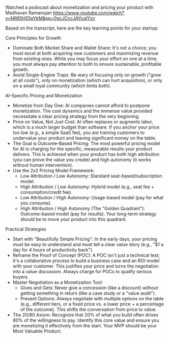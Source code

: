 Watched a podocast about monetization and pricing your product with Madhavan Ramanujan https://www.youtube.com/watch?v=NR85H55eYkM&pp=0gcJCccJAYcqIYzv

Based on the transcript, here are the key learning points for your startup:

  Core Principles for Growth

   * Dominate Both Market Share and Wallet Share: It's not a choice; you must excel at both acquiring new customers and
     maximizing revenue from existing ones. While you may focus your effort on one at a time, you must always pay attention to
     both to ensure sustainable, profitable growth.
   * Avoid Single-Engine Traps: Be wary of focusing only on growth ("grow at all costs"), only on monetization (which can hurt
     acquisition), or only on a small loyal community (which limits both).

  AI-Specific Pricing and Monetization

   * Monetize from Day One: AI companies cannot afford to postpone monetization. The cost dynamics and the immense value
     provided necessitate a clear pricing strategy from the very beginning.
   * Price on Value, Not Just Cost: AI often replaces or augments labor, which is a much larger budget than software. If you
     anchor your price too low (e.g., a simple SaaS fee), you are training customers to undervalue your product and leaving
     significant money on the table.
   * The Goal is Outcome-Based Pricing: The most powerful pricing model for AI is charging for the specific, measurable results
     your product delivers. This is achieved when your product has both high attribution (you can prove the value you create)
     and high autonomy (it works without human intervention).
   * Use the 2x2 Pricing Model Framework:
       * Low Attribution / Low Autonomy: Standard seat-based/subscription model.
       * High Attribution / Low Autonomy: Hybrid model (e.g., seat fee + consumption/credit fee).
       * Low Attribution / High Autonomy: Usage-based model (pay for what you consume).
       * High Attribution / High Autonomy (The "Golden Quadrant"): Outcome-based model (pay for results). Your long-term
         strategy should be to move your product into this quadrant.

  Practical Strategies

   * Start with "Beautifully Simple Pricing": In the early days, your pricing must be easy to understand and must tell a clear
     value story (e.g., "$1 a day for 4 hours of productivity back").
   * Reframe the Proof of Concept (POC): A POC isn't just a technical test; it's a collaborative process to build a business 
     case and an ROI model with your customer. This justifies your price and turns the negotiation into a value discussion.
     Always charge for POCs to qualify serious buyers.
   * Master Negotiation as a Monetization Tool:
       * Gives and Gets: Never give a concession (like a discount) without getting something in return (like a case study or a
         "value audit").
       * Present Options: Always negotiate with multiple options on the table (e.g., different tiers, or a fixed price vs. a
         lower price + a percentage of the outcome). This shifts the conversation from price to value.
   * The 20/80 Axiom: Recognize that 20% of what you build often drives 80% of the willingness to pay. Identify this core value
     and ensure you are monetizing it effectively from the start. Your MVP should be your Most Valuable Product.